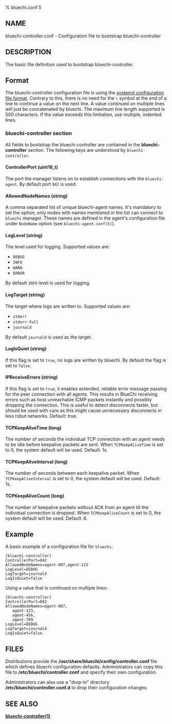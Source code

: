 % bluechi.conf 5

## NAME

bluechi-controller.conf - Configuration file to bootstrap bluechi-controller

## DESCRIPTION

The basic file definition used to bootstrap bluechi-controller.

## Format

The bluechi-controller configuration file is using the
[systemd configuration file format](https://www.freedesktop.org/software/systemd/man/systemd.syntax.html). Contrary to this, there is no need for the `\` symbol at the end of a line to continue a value on the next line. A value continued on multiple lines will just be concatenated by bluechi. The maximum line length supported is 500 characters. If the value exceeds this limitation, use multiple, indented lines.

### **bluechi-controller** section

All fields to bootstrap the bluechi controller are contained in the **bluechi-controller** section. The following keys are understood by `bluechi-controller`.

#### **ControllerPort** (uint16_t)

The port the manager listens on to establish connections with the `bluechi-agent`. By default port `842` is used.

#### **AllowedNodeNames** (string)

A comma separated list of unique bluechi-agent names. It's mandatory to set the option, only nodes with names mentioned
in the list can connect to `bluechi` manager. These names are defined in the agent's configuration file under `NodeName`
option (see `bluechi-agent.conf(5)`).

#### **LogLevel** (string)

The level used for logging. Supported values are:

- `DEBUG`
- `INFO`
- `WARN`
- `ERROR`

By default `INFO` level is used for logging.

#### **LogTarget** (string)

The target where logs are written to. Supported values are:

- `stderr`
- `stderr-full`
- `journald`

By default `journald` is used as the target.

#### **LogIsQuiet** (string)

If this flag is set to `true`, no logs are written by bluechi. By default the flag is set to `false`.

#### **IPReceiveErrors** (string)

If this flag is set to `true`, it enables extended, reliable error message passing for
the peer connection with all agents. This results in BlueChi receiving errors such as
host unreachable ICMP packets instantly and possibly dropping the connection. This is
useful to detect disconnects faster, but should be used with care as this might cause
unnecessary disconnects in less robut networks.
Default: true.

#### **TCPKeepAliveTime** (long)

The number of seconds the individual TCP connection with an agent needs to be idle
before keepalive packets are sent. When `TCPKeepAliveTime` is set to 0, the system
default will be used.
Default: 1s.

#### **TCPKeepAliveInterval** (long)

The number of seconds between each keepalive packet. When `TCPKeepAliveInterval` is set to 0,
the system default will be used.
Default: 1s.

#### **TCPKeepAliveCount** (long)

The number of keepalive packets without ACK from an agent till the individual connection is dropped.
When `TCPKeepAliveCount` is set to 0, the system default will be used.
Default: 6.

## Example

A basic example of a configuration file for `bluechi`:

```
[bluechi-controller]
ControllerPort=842
AllowedNodeNames=agent-007,agent-123
LogLevel=DEBUG
LogTarget=journald
LogIsQuiet=false
```

Using a value that is continued on multiple lines:

```
[bluechi-controller]
ControllerPort=842
AllowedNodeNames=agent-007,
   agent-123,
   agent-456,
   agent-789
LogLevel=DEBUG
LogTarget=journald
LogIsQuiet=false
```

## FILES

Distributions provide the __/usr/share/bluechi/config/controller.conf__ file which defines bluechi configuration defaults. Administrators can copy this file to __/etc/bluechi/controller.conf__ and specify their own configuration.

Administrators can also use a "drop-in" directory __/etc/bluechi/controller.conf.d__ to drop their configuration changes.


## SEE ALSO

**[bluechi-controller(1)](https://github.com/eclipse-bluechi/bluechi/blob/main/doc/man/bluechi-controller.1.md)**
